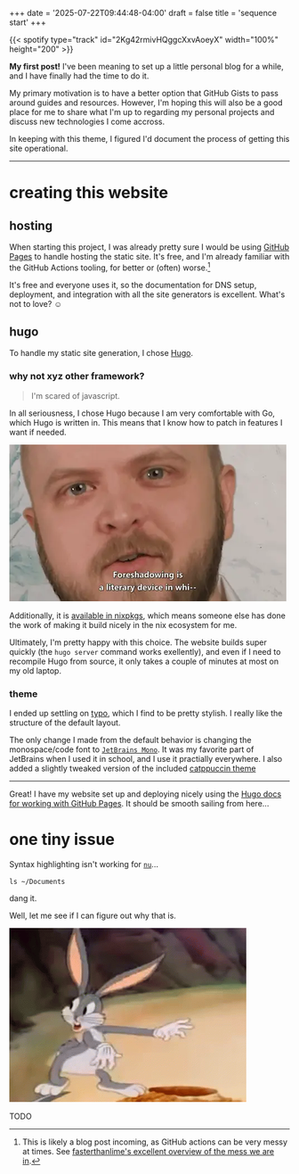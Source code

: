 +++
date = '2025-07-22T09:44:48-04:00'
draft = false
title = 'sequence start'
+++

{{< spotify type="track" id="2Kg42rmivHQggcXxvAoeyX" width="100%" height="200" >}}

**My first post!** I've been meaning to set up a little personal blog for a while, and I have finally had the time to do it.

My primary motivation is to have a better option that GitHub Gists to pass around guides and resources. However, I'm hoping this will also be a good place for me to share what I'm up to regarding my personal projects and discuss new technologies I come accross.

In keeping with this theme, I figured I'd document the process of getting this site operational.

---

# creating this website

## hosting

When starting this project, I was already pretty sure I would be using [GitHub Pages](https://pages.github.com/) to handle hosting the static site. It's free, and I'm already familiar with the GitHub Actions tooling, for better or (often) worse.[^gha]

It's free and everyone uses it, so the documentation for DNS setup, deployment, and integration with all the site generators is excellent. What's not to love? ☺️

## hugo

To handle my static site generation, I chose [Hugo](https://github.com/gohugoio/hugo).

### why not xyz other framework?

> I'm scared of javascript.

In all seriousness, I chose Hugo because I am very comfortable with Go, which Hugo is written in. This means that I know how to patch in features I want if needed.

![foreshadowing](images/foreshadowing.webp#small)

Additionally, it is [available in nixpkgs](https://search.nixos.org/packages?channel=unstable&show=hugo), which means someone else has done the work of making it build nicely in the nix ecosystem for me.

Ultimately, I'm pretty happy with this choice. The website builds super quickly (the `hugo server` command works exellently), and even if I need to recompile Hugo from source, it only takes a couple of minutes at most on my old laptop.

### theme

I ended up settling on [typo](https://tomfran.github.io/typo-wiki/features/homepage/), which I find to be pretty stylish. I really like the structure of the default layout.

The only change I made from the default behavior is changing the monospace/code font to [`JetBrains Mono`](https://www.jetbrains.com/lp/mono/). It was my favorite part of JetBrains when I used it in school, and I use it practially everywhere. I also added a slightly tweaked version of the included [catppuccin theme](https://catppuccin.com/)

---

Great! I have my website set up and deploying nicely using the [Hugo docs for working with GitHub Pages](https://gohugo.io/host-and-deploy/host-on-github-pages/). It should be smooth sailing from here...

# one tiny issue

Syntax highlighting isn't working for [`nu`](https://www.nushell.sh/)...

```
ls ~/Documents
```

<figcaption>dang it.</figcaption>

Well, let me see if I can figure out why that is.

![rabbithole](images/looney-tunes-swim-in-rabbit-hole.gif#small)

TODO

[^gha]: This is likely a blog post incoming, as GitHub actions can be very messy at times. See [fasterthanlime's excellent overview of the mess we are in](https://www.youtube.com/watch?v=9qljpi5jiMQ).
